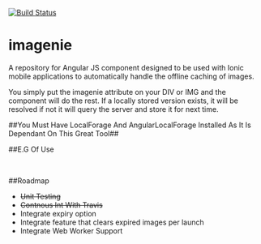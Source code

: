 [![Build Status](https://travis-ci.org/saniyusuf/imagenie.svg?branch=master)](https://travis-ci.org/saniyusuf/imagenie)

# imagenie
A repository for Angular JS component designed to be used with Ionic mobile applications to automatically handle the offline caching of images.

You simply put the imagenie attribute on your DIV or IMG and the component will do the rest. If a locally stored version exists, it will be resolved if not it will query the server and store it for next time. 

##You Must Have LocalForage And AngularLocalForage Installed As It Is Dependant On This Great Tool##

##E.G Of Use 
    <div imagenie="http://myImagePath/subPath/myImage.jpg"> </div>
    <img ng-src="http://myImagePath/subPath/myImage.jpg">
    <img imagenie="http://myImagePath/subPath/myImage.jpg">


##Roadmap
* ~~Unit Testing~~
* ~~Contnous Int With Travis~~
* Integrate expiry option
* Integrate feature that clears expired images per launch
* Integrate Web Worker Support


